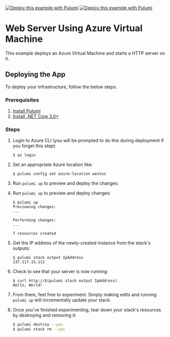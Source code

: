 [![Deploy this example with Pulumi](https://www.pulumi.com/images/deploy-with-pulumi/dark.svg)](https://app.pulumi.com/new?template=https://github.com/pulumi/examples/blob/master/classic-azure-cs-webserver/README.md#gh-light-mode-only)
[![Deploy this example with Pulumi](https://www.pulumi.com/images/deploy-with-pulumi/light.svg)](https://app.pulumi.com/new?template=https://github.com/pulumi/examples/blob/master/classic-azure-cs-webserver/README.md#gh-dark-mode-only)

# Web Server Using Azure Virtual Machine

This example deploys an Azure Virtual Machine and starts a HTTP server on it.

## Deploying the App

To deploy your infrastructure, follow the below steps.

### Prerequisites

1. [Install Pulumi](https://www.pulumi.com/docs/get-started/install/)
2. [Install .NET Core 3.0+](https://dotnet.microsoft.com/download)

### Steps

1.  Login to Azure CLI (you will be prompted to do this during deployment if you forget this step):

    ```
    $ az login
    ```

1. Set an appropriate Azure location like:

    ```
    $ pulumi config set azure:location westus
    ```

1. Run `pulumi up` to preview and deploy the changes:

1.  Run `pulumi up` to preview and deploy changes:

    ```
    $ pulumi up
    Previewing changes:
    ...

    Performing changes:
    ...

    7 resources created
    ```

1. Get the IP address of the newly-created instance from the stack's outputs:

    ```
    $ pulumi stack output IpAddress
    137.117.15.111
    ```

1. Check to see that your server is now running:

    ```
    $ curl http://$(pulumi stack output IpAddress)
    Hello, World!
    ```

1. From there, feel free to experiment. Simply making edits and running `pulumi up` will incrementally update your stack.

1. Once you've finished experimenting, tear down your stack's resources by destroying and removing it:

    ```bash
    $ pulumi destroy --yes
    $ pulumi stack rm --yes
    ```
